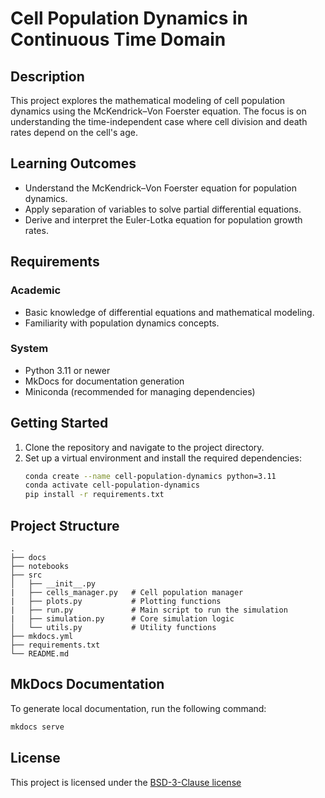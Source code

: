 # Cell Population Dynamics in Continuous Time Domain

## Description

This project explores the mathematical modeling of cell population dynamics using the McKendrick–Von Foerster equation. The focus is on understanding the time-independent case where cell division and death rates depend on the cell's age.

## Learning Outcomes

- Understand the McKendrick–Von Foerster equation for population dynamics.
- Apply separation of variables to solve partial differential equations.
- Derive and interpret the Euler-Lotka equation for population growth rates.

## Requirements

### Academic

- Basic knowledge of differential equations and mathematical modeling.
- Familiarity with population dynamics concepts.

### System

- Python 3.11 or newer
- MkDocs for documentation generation
- Miniconda (recommended for managing dependencies)

## Getting Started

1. Clone the repository and navigate to the project directory.
2. Set up a virtual environment and install the required dependencies:
   ```sh
   conda create --name cell-population-dynamics python=3.11
   conda activate cell-population-dynamics
   pip install -r requirements.txt
   ```
   
## Project Structure

```log
.
├── docs
├── notebooks
├── src
│   ├── __init__.py
|   ├── cells_manager.py   # Cell population manager
|   ├── plots.py           # Plotting functions
|   ├── run.py             # Main script to run the simulation
|   ├── simulation.py      # Core simulation logic
│   └── utils.py           # Utility functions
├── mkdocs.yml
├── requirements.txt
└── README.md
```

<!-- Change this to your License. Make sure you have added the file on GitHub -->


## MkDocs Documentation
To generate local documentation, run the following command:

```sh
mkdocs serve
```


## License

This project is licensed under the [BSD-3-Clause license](LICENSE.md)

